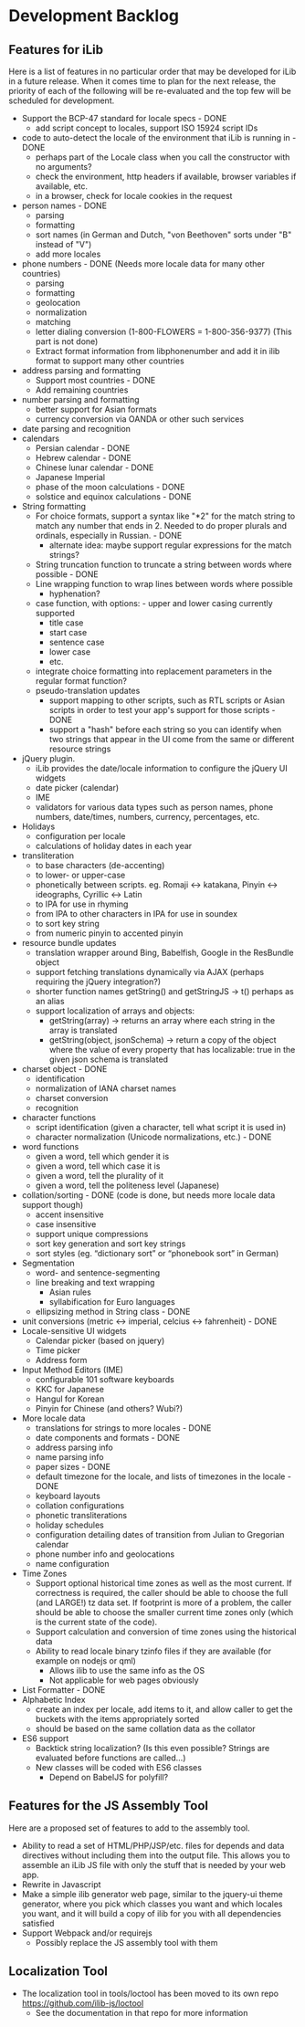 # Development Backlog #

## Features for iLib ##

Here is a list of features in no particular order that may be developed for iLib in a future release. When it comes time to plan for the next release, the priority of each of the following will be re-evaluated and the top few will be scheduled for development.

* Support the BCP-47 standard for locale specs - DONE
    * add script concept to locales, support ISO 15924 script IDs
* code to auto-detect the locale of the environment that iLib is running in - DONE
    * perhaps part of the Locale class when you call the constructor with no arguments?
    * check the environment, http headers if available, browser variables if available, etc.
    * in a browser, check for locale cookies in the request
* person names - DONE
    * parsing
    * formatting
    * sort names (in German and Dutch, "von Beethoven" sorts under "B" instead of "V")
    * add more locales
* phone numbers - DONE (Needs more locale data for many other countries)
    * parsing
    * formatting
    * geolocation
    * normalization
    * matching
    * letter dialing conversion (1-800-FLOWERS = 1-800-356-9377) (This part is not done)
    * Extract format information from libphonenumber and add it in ilib format to support
    many other countries
* address parsing and formatting
    * Support most countries - DONE
    * Add remaining countries
* number parsing and formatting
    * better support for Asian formats
    * currency conversion via OANDA or other such services
* date parsing and recognition
* calendars
    * Persian calendar - DONE
    * Hebrew calendar - DONE
    * Chinese lunar calendar - DONE
    * Japanese Imperial
    * phase of the moon calculations - DONE
    * solstice and equinox calculations - DONE
* String formatting
    * For choice formats, support a syntax like "*2" for the match string to match any number that ends in 2. Needed to do proper plurals and ordinals, especially in Russian. - DONE
        * alternate idea: maybe support regular expressions for the match strings?
    * String truncation function to truncate a string between words where possible - DONE
    * Line wrapping function to wrap lines between words where possible
        * hyphenation?
    * case function, with options: - upper and lower casing currently supported
        * title case
        * start case
        * sentence case
        * lower case
        * etc.
    * integrate choice formatting into replacement parameters in the regular format function?
    * pseudo-translation updates
        * support mapping to other scripts, such as RTL scripts or Asian scripts in order to test your app's support for those scripts - DONE
        * support a "hash" before each string so you can identify when two strings that appear in the UI come from the same or different resource strings
* jQuery plugin.
    * iLib provides the date/locale information to configure the jQuery UI widgets
    * date picker (calendar)
    * IME
    * validators for various data types such as person names, phone numbers, date/times, numbers, currency, percentages, etc.
* Holidays
    * configuration per locale
    * calculations of holiday dates in each year
* transliteration
    * to base characters (de-accenting)
    * to lower- or upper-case
    * phonetically between scripts. eg. Romaji <-> katakana, Pinyin <-> ideographs, Cyrillic <-> Latin
    * to IPA for use in rhyming
    * from IPA to other characters in IPA for use in soundex
    * to sort key string
    * from numeric pinyin to accented pinyin
* resource bundle updates
    * translation wrapper around Bing, Babelfish, Google in the ResBundle object
    * support fetching translations dynamically via AJAX (perhaps requiring the jQuery integration?)
    * shorter function names getString() and getStringJS -> t()  perhaps as an alias
    * support localization of arrays and objects:
        * getString(array) -> returns an array where each string in the array is translated
        * getString(object, jsonSchema) -> return a copy of the object where the value of every
        property that has localizable: true in the given json schema is translated
* charset object - DONE
    * identification
    * normalization of IANA charset names
    * charset conversion
    * recognition
* character functions
    * script identification (given a character, tell what script it is used in)
    * character normalization (Unicode normalizations, etc.) - DONE
* word functions
    * given a word, tell which gender it is
    * given a word, tell which case it is
    * given a word, tell the plurality of it
    * given a word, tell the politeness level (Japanese)
* collation/sorting - DONE (code is done, but needs more locale data support though)
    * accent insensitive
    * case insensitive
    * support unique compressions
    * sort key generation and sort key strings
    * sort styles (eg. “dictionary sort” or “phonebook sort” in German)
* Segmentation
    * word- and sentence-segmenting
    * line breaking and text wrapping
        * Asian rules
        * syllabification for Euro languages
    * ellipsizing method in String class - DONE
* unit conversions (metric <-> imperial, celcius <-> fahrenheit) - DONE
* Locale-sensitive UI widgets
    * Calendar picker (based on jquery)
    * Time picker
    * Address form
* Input Method Editors (IME)
    * configurable 101 software keyboards
    * KKC for Japanese
    * Hangul for Korean
    * Pinyin for Chinese (and others? Wubi?)
* More locale data 
    * translations for strings to more locales - DONE
    * date components and formats - DONE
    * address parsing info
    * name parsing info
    * paper sizes - DONE
    * default timezone for the locale, and lists of timezones in the locale - DONE
    * keyboard layouts
    * collation configurations
    * phonetic transliterations
    * holiday schedules
    * configuration detailing dates of transition from Julian to Gregorian calendar 
    * phone number info and geolocations
    * name configuration
* Time Zones
    * Support optional historical time zones as well as the most current. If correctness
    is required, the caller should be able to choose the full (and LARGE!) tz data set.
    If footprint is more of a problem, the caller should be able to choose the smaller
    current time zones only (which is the current state of the code).
    * Support calculation and conversion of time zones using the historical data
    * Ability to read locale binary tzinfo files if they are available (for example on nodejs or qml)
        * Allows ilib to use the same info as the OS
        * Not applicable for web pages obviously
* List Formatter - DONE
* Alphabetic Index
    * create an index per locale, add items to it, and allow caller to get the buckets with the items appropriately sorted
    * should be based on the same collation data as the collator
* ES6 support
    * Backtick string localization? (Is this even possible? Strings are evaluated before functions are called...)
    * New classes will be coded with ES6 classes
        * Depend on BabelJS for polyfill?

## Features for the JS Assembly Tool ##

Here are a proposed set of features to add to the assembly tool.

* Ability to read a set of HTML/PHP/JSP/etc. files for depends and data directives without including them into the output file. This allows you to assemble an iLib JS file with only the stuff that is needed by your web app.
* Rewrite in Javascript
* Make a simple ilib generator web page, similar to the jquery-ui theme generator, where you pick which classes you want and which locales you want, and it will build a copy of ilib for you with all dependencies satisfied
* Support Webpack and/or requirejs
    * Possibly replace the JS assembly tool with them

## Localization Tool

* The localization tool in tools/loctool has been moved to its own repo https://github.com/ilib-js/loctool
    * See the documentation in that repo for more information
